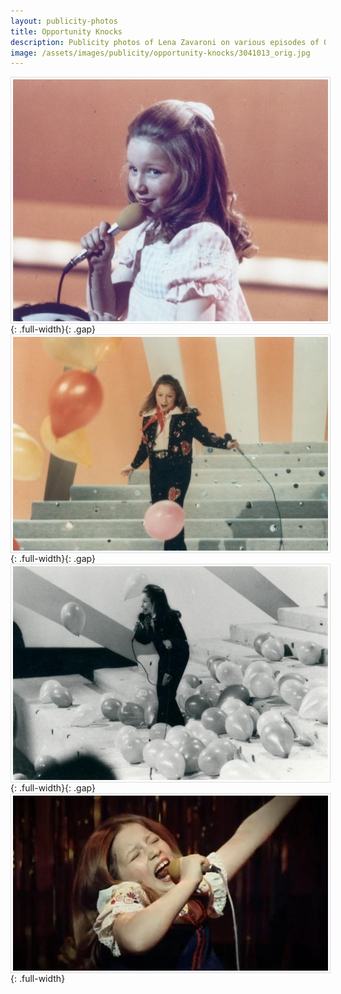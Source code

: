```yaml
---
layout: publicity-photos
title: Opportunity Knocks
description: Publicity photos of Lena Zavaroni on various episodes of Opportunity Knocks
image: /assets/images/publicity/opportunity-knocks/3041013_orig.jpg
---
```


![](/assets/images/publicity/opportunity-knocks/6776833_orig.jpg){: .full-width}{: .gap}
![](/assets/images/publicity/opportunity-knocks/3041013_orig.jpg){: .full-width}{: .gap}
![](/assets/images/publicity/opportunity-knocks/5235593_orig.jpg){: .full-width}{: .gap}
![](/assets/images/publicity/opportunity-knocks/3221550_orig.jpg){: .full-width}

<style>
.gap {margin-bottom:10px;}
img {
  display: block;
  margin-left: auto;
  margin-right: auto;
  border: solid rgba(0,0,0,0.13) 1px;
  padding: 3px;
}
</style>

